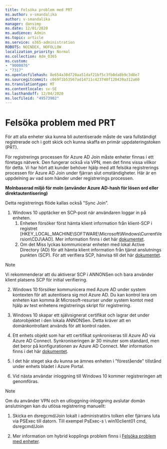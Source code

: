 ```yaml
---
title: Felsöka problem med PRT
ms.author: v-smandalika
author: v-smandalika
manager: dansimp
ms.date: 12/01/2020
ms.audience: Admin
ms.topic: article
ms.service: o365-administration
ROBOTS: NOINDEX, NOFOLLOW
localization_priority: Normal
ms.collection: Adm_O365
ms.custom:
- "9000076"
- "7317"
ms.openlocfilehash: 8e654a38d720aa51daf21bf5c3fb0da8b9c3d8e7
ms.sourcegitcommit: c069f1b53567ad14711c423740f120439a312a60
ms.translationtype: MT
ms.contentlocale: sv-SE
ms.lasthandoff: 12/04/2020
ms.locfileid: "49573902"
---
```

# <a name="troubleshoot-prt-issue"></a>Felsöka problem med PRT

För att alla enheter ska kunna bli autentiserade måste de vara fullständigt registrerade och i gott skick och kunna skaffa en primär uppdateringstoken (PRT).

För registrerings processen för Azure AD Join måste enheter finnas i ett företags nätverk. Den fungerar också via VPN, men det finns vissa villkor för detta. Vi har hört att kunder behöver hjälp med att felsöka registrerings processen för Azure AD Join under fjärran slut omständigheter. Här är en uppdelning av vad som händer under registrerings processen.

**Molnbaserad miljö för moln (använder Azure AD-hash för lösen ord eller direktautentisering)**

Detta registrerings flöde kallas också "Sync Join".

1. Windows 10 upptäcker en SCP-post när användaren loggar in på enheten.
    1. Enheten försöker först hämta klient information från klient-SCP i registret [HKEY_LOCAL_MACHINE\SOFTWARE\Microsoft\Windows\CurrentVersion\CDJ\AAD]. Mer information finns i det här [dokumentet](https://docs.microsoft.com/azure/active-directory/devices/hybrid-azuread-join-control).
    2. Om det Miss lyckas kommunicerar enheten med lokal Active Directory (AD) för att hämta klient information från tjänst anslutnings punkten (SCP). För att verifiera SCP, hänvisa till det här [dokumentet](https://docs.microsoft.com/azure/active-directory/devices/hybrid-azuread-join-manual#configure-a-service-connection-point). 

> [!NOTE]
> Vi rekommenderar att du aktiverar SCP i ANNONSen och bara använder klient platsens SCP för initial verifiering.

2. Windows 10 försöker kommunicera med Azure AD under system kontexten för att autentisera sig mot Azure AD. Du kan kontrol lera om enheten kan komma åt Microsoft-resurser under system kontot med hjälp av test enhetens registrerings skript för registrering.

3. Windows 10 skapar ett självsignerat certifikat och lagrar det under datorobjektet i den lokala ANNONSen. Detta kräver att en domänkontrollant används för att kontrol raden.

4. Ett enhets objekt som har ett certifikat synkroniseras till Azure AD via Azure AD Connect. Synkroniseringen är 30 minuter som standard, men det beror på konfigurationen av Azure AD Connect. Mer information finns i det här [dokumentet](https://docs.microsoft.com/azure/active-directory/hybrid/how-to-connect-sync-configure-filtering#organizational-unitbased-filtering).

5. I det här steget ska du kunna se ämnes enheten i "förestående" tillstånd under enhets bladet i Azure Portal.

6. Vid nästa användar inloggning till Windows 10 kommer registreringen att genomföras. 

> [!NOTE]
> Om du använder VPN och en utloggning-inloggning avslutar domän anslutningen kan du utlösa registrering manuellt:
 1. Skicka en dsregcmd/Join lokalt i administratörs tolken eller fjärrans luta via PSExec till datorn. Till exempel PsExec-s \\ win10client01 cmd, dsregcmd/Join

 2. Mer information om hybrid kopplings problem finns i [Felsöka problem med enheter](https://techcommunity.microsoft.com/t5/azure-active-directory-identity/azure-ad-mailbag-frequent-questions-about-using-device-based/ba-p/1257344).
